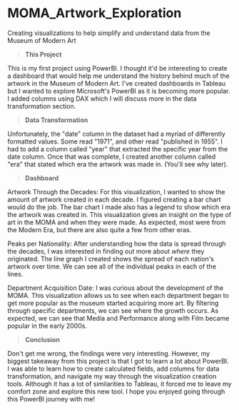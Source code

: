 # MOMA_Artwork_Exploration
Creating visualizations to help simplify and understand data from the Museum of Modern Art

> **This Project**


This is my first project using PowerBI. I thought it'd be interesting to create a dashboard that would help me understand the history behind much of the artwork in the Museum of Modern Art. I've created dashboards in Tableau but I wanted to explore Microsoft's PowerBI as it is becoming more popular. I added columns using DAX which I will discuss more in the data transformation section.

> **Data Transformation**


Unfortunately, the "date" column in the dataset had a myriad of differently formatted values. Some read "1971", and other read "published in 1955". I had to add a column called "year" that extracted the specific year from the date column. Once that was complete, I created another column called "era" that stated which era the artwork was made in. (You'll see why later).

> **Dashboard**


Artwork Through the Decades:
For this visualization, I wanted to show the amount of artwork created in each decade. I figured creating a bar chart would do the job. The bar chart I made also has a legend to show which era the artwork was created in. This visualization gives an insight on the type of art in the MOMA and when they were made. As expected, most were from the Modern Era, but there are also quite a few from other eras.

Peaks per Nationality:
After understanding how the data is spread through the decades, I was interested in finding out more about _where_ they originated. The line graph I created shows the spread of each nation's artwork over time. We can see all of the individual peaks in each of the lines.

Department Acquisition Date:
I was curious about the development of the MOMA. This visualization allows us to see when each department began to get more popular as the museum started acquiring more art. By filtering through specific departments, we can see where the growth occurs. As expected, we can see that Media and Performance along with Film became popular in the early 2000s. 

> **Conclusion**


Don't get me wrong, the findings were very interesting. However, my biggest takeaway from this project is that I got to learn a lot about PowerBI. I was able to learn how to create calculated fields, add columns for data transformation, and navigate my way through the visualization creation tools. Although it has a lot of similarities to Tableau, it forced me to leave my comfort zone and explore this new tool. I hope you enjoyed going through this PowerBI journey with me!
